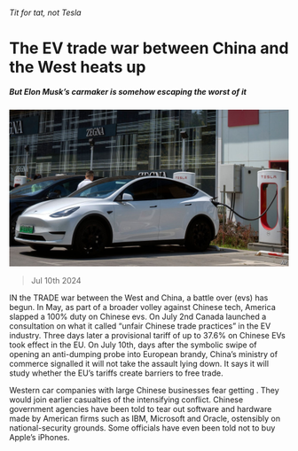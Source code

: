 ###### Tit for tat, not Tesla

# The EV trade war between China and the West heats up 

##### But Elon Musk’s carmaker is somehow escaping the worst of it 

![image](images/20240713_WBP502.jpg) 

> Jul 10th 2024 

IN the TRADE war between the West and China, a battle over  (evs) has begun. In May, as part of a broader volley against Chinese tech, America slapped a 100% duty on Chinese evs. On July 2nd Canada launched a consultation on what it called “unfair Chinese trade practices” in the EV industry. Three days later a provisional tariff of up to 37.6% on Chinese EVs took effect in the EU. On July 10th, days after the symbolic swipe of opening an anti-dumping probe into European brandy, China’s ministry of commerce signalled it will not take the assault lying down. It says it will study whether the EU’s tariffs create barriers to free trade. 

Western car companies with large Chinese businesses fear getting . They would join earlier casualties of the intensifying conflict. Chinese government agencies have been told to tear out software and hardware made by American firms such as IBM, Microsoft and Oracle, ostensibly on national-security grounds. Some officials have even been told not to buy Apple’s iPhones. 

